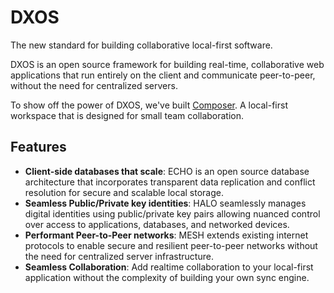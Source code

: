 # DXOS

The new standard for building collaborative local-first software.

DXOS is an open source framework for building real-time, collaborative web applications that run entirely on the client and communicate peer-to-peer, without the need for centralized servers.

To show off the power of DXOS, we've built [Composer](https://dxos.org/composer). A local-first workspace that is designed for small team collaboration.

## Features

- **Client-side databases that scale**: ECHO is an open source database architecture that incorporates transparent data replication and conflict resolution for secure and scalable local storage.
- **Seamless Public/Private key identities**: HALO seamlessly manages digital identities using public/private key pairs allowing nuanced control over access to applications, databases, and networked devices.
- **Performant Peer-to-Peer networks**: MESH extends existing internet protocols to enable secure and resilient peer-to-peer networks without the need for centralized server infrastructure.
- **Seamless Collaboration**: Add realtime collaboration to your local-first application without the complexity of building your own sync engine.

